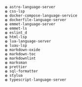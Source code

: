 
    ◍ astro-language-server
    ◍ css-lsp
    ◍ docker-compose-language-service
    ◍ dockerfile-language-server
    ◍ emmet-language-server
    ◍ emmet-ls
    ◍ eslint_d
    ◍ html-lsp
    ◍ lua-language-server
    ◍ luau-lsp
    ◍ markdown-oxide
    ◍ markdown-toc
    ◍ markdownlint
    ◍ marksman
    ◍ prettier
    ◍ sql-formatter
    ◍ stylua
    ◍ typescript-language-server
